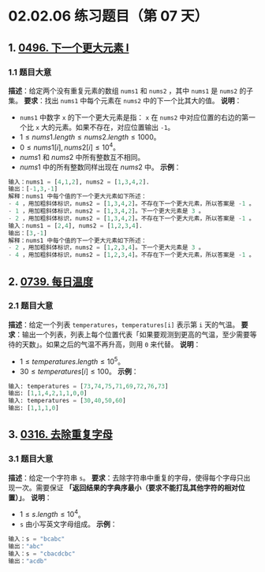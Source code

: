 # 02.02.06 练习题目（第 07 天）
## 1. [0496. 下一个更大元素 I](https://leetcode.cn/problems/next-greater-element-i/)
### 1.1 题目大意
**描述**：给定两个没有重复元素的数组 `nums1` 和 `nums2` ，其中 `nums1` 是 `nums2` 的子集。
**要求**：找出 `nums1` 中每个元素在 `nums2` 中的下一个比其大的值。
**说明**：
- `nums1` 中数字 `x` 的下一个更大元素是指： `x` 在 `nums2` 中对应位置的右边的第一个比 `x` 大的元素。如果不存在，对应位置输出 `-1`。
- $1 \le nums1.length \le nums2.length \le 1000$。
- $0 \le nums1[i], nums2[i] \le 10^4$。
- $nums1$ 和 $nums2$ 中所有整数互不相同。
- $nums1$ 中的所有整数同样出现在 $nums2$ 中。
**示例**：
```python
输入：nums1 = [4,1,2], nums2 = [1,3,4,2].
输出：[-1,3,-1]
解释：nums1 中每个值的下一个更大元素如下所述：
- 4 ，用加粗斜体标识，nums2 = [1,3,4,2]。不存在下一个更大元素，所以答案是 -1 。
- 1 ，用加粗斜体标识，nums2 = [1,3,4,2]。下一个更大元素是 3 。
- 2 ，用加粗斜体标识，nums2 = [1,3,4,2]。不存在下一个更大元素，所以答案是 -1 。
输入：nums1 = [2,4], nums2 = [1,2,3,4].
输出：[3,-1]
解释：nums1 中每个值的下一个更大元素如下所述：
- 2 ，用加粗斜体标识，nums2 = [1,2,3,4]。下一个更大元素是 3 。
- 4 ，用加粗斜体标识，nums2 = [1,2,3,4]。不存在下一个更大元素，所以答案是 -1 。
```
## 2. [0739. 每日温度](https://leetcode.cn/problems/daily-temperatures/)
### 2.1 题目大意
**描述**：给定一个列表 `temperatures`，`temperatures[i]` 表示第 `i` 天的气温。
**要求**：输出一个列表，列表上每个位置代表「如果要观测到更高的气温，至少需要等待的天数」。如果之后的气温不再升高，则用 `0` 来代替。
**说明**：
- $1 \le temperatures.length \le 10^5$。
- $30 \le temperatures[i] \le 100$。
**示例**：
```python
输入: temperatures = [73,74,75,71,69,72,76,73]
输出: [1,1,4,2,1,1,0,0]
输入: temperatures = [30,40,50,60]
输出: [1,1,1,0]
```
## 3. [0316. 去除重复字母](https://leetcode.cn/problems/remove-duplicate-letters/)
### 3.1 题目大意
**描述**：给定一个字符串 `s`。
**要求**：去除字符串中重复的字母，使得每个字母只出现一次。需要保证 **「返回结果的字典序最小（要求不能打乱其他字符的相对位置）」**。
**说明**：
- $1 \le s.length \le 10^4$。
- `s` 由小写英文字母组成。
**示例**：
```python
输入：s = "bcabc"
输出："abc"
输入：s = "cbacdcbc"
输出："acdb"
```